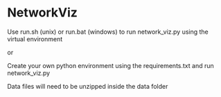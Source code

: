 # NetworkViz

Use run.sh (unix) or run.bat (windows) to run network_viz.py using the virtual environment

or

Create your own python environment using the requirements.txt and run network_viz.py

Data files will need to be unzipped inside the data folder